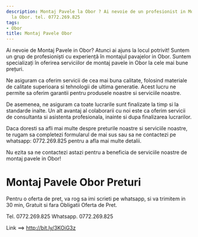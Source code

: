 ```yaml
---
description: Montaj Pavele la Obor ? Ai nevoie de un profesionist in Montaj Pavele
  la Obor. tel. 0772.269.825
tags:
- Obor
title: Montaj Pavele Obor
---
```



Ai nevoie de Montaj Pavele in Obor? Atunci ai ajuns la locul potrivit! Suntem un grup de profesioniști cu experiență în montajul pavajelor in Obor. Suntem specializați în oferirea serviciilor de montaj pavele in Obor la cele mai bune prețuri. 

Ne asiguram ca oferim servicii de cea mai buna calitate, folosind materiale de calitate superioara si tehnologii de ultima generatie. Acest lucru ne permite sa oferim garantii pentru produsele noastre si serviciile noastre. 

De asemenea, ne asiguram ca toate lucrarile sunt finalizate la timp si la standarde inalte. Un alt avantaj al colaborarii cu noi este ca oferim servicii de consultanta si asistenta profesionala, inainte si dupa finalizarea lucrarilor. 

Daca doresti sa afli mai multe despre preturile noastre si serviciile noastre, te rugam sa completezi formularul de mai sus sau sa ne contactezi pe whatsapp: 0772.269.825 pentru a afla mai multe detalii. 

Nu ezita sa ne contactezi astazi pentru a beneficia de serviciile noastre de montaj pavele in Obor!

# Montaj Pavele Obor Preturi
Pentru o oferta de pret, va rog sa imi scrieti pe whatsapp, si va trimitem in 30 min, Gratuit si fara Obligatii Oferta de Pret.

Tel. 0772.269.825
Whatsapp. 0772.269.825

Link ==> http://bit.ly/3KOiG3z